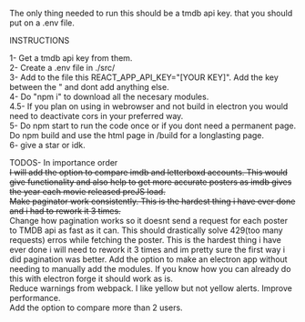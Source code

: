 The only thing needed to run this should be a tmdb api key. that you should put on a .env file.

INSTRUCTIONS 

1- Get a tmdb api key from them.   
2- Create a .env file in ./src/   
3- Add to the file this REACT_APP_API_KEY="[YOUR KEY]". Add the key between the " and dont add anything else.   
4- Do "npm i" to download all the necesary modules.   
4.5- If you plan on using in webrowser and not build in electron you would need to deactivate cors in your preferred way.   
5- Do npm start to run the code once or if you dont need a permanent page. Do npm build and use the html page in /build for a longlasting page.   
6- give a star or idk.   


TODOS- In importance order   
~~I will add the option to compare imdb and letterboxd accounts. This would give functionality and also help to get more accurate posters as imdb gives the year each movie released preJS load.~~   
~~Make paginator work consistently. This is the hardest thing i have ever done and i had to rework it 3 times.~~     
Change how pagination works so it doesnt send a request for each poster to TMDB api as fast as it can. This should drastically solve 429(too many requests) erros while fetching the poster. This is the hardest thing i have ever done i will need to rework it 3 times and im pretty sure the first way i did pagination was better.
Add the option to make an electron app without needing to manually add the modules. If you know how you can already do this with electron forge it should work as is.   
Reduce warnings from webpack. I like yellow but not yellow alerts.
Improve performance.   
Add the option to compare more than 2 users.   
